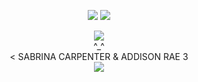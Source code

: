 <div id="header" align="center">

  ![](https://komarev.com/ghpvc/?username=juunos&label=⠀⠀⠀𝜗ৎ⠀⠀⠀&style=plastic&color=ffcce6&base=1000) <img src="https://64.media.tumblr.com/518c260b24d58908e0b1ea433e70ee8b/7abebd50498642e8-67/s75x75_c1/2ecb1120a3a85a0282e17023e1d2017008468eb5.gifv"> </div>


<div id="header" align="center">
  
  <img src="https://64.media.tumblr.com/205a6006a2fcc33c7a67889daee0875f/9ff6796d8db19ed5-ed/s250x400/3e36b9b0f13bd3888295484c796e25bb9cea5ea1.pnj">
<div id="header" align="center">
  ^_^
  <div>
  < SABRINA CARPENTER & ADDISON RAE 3</div>
</div>
<div><img src="https://64.media.tumblr.com/9f2a54d701801121a951f3db9bcc2701/d13620ee9b770747-c5/s540x810/bf1f96888856d0024f701efbb7c2de0667589a3a.gifv"></div>
  
<div id="header" align="center">
  

